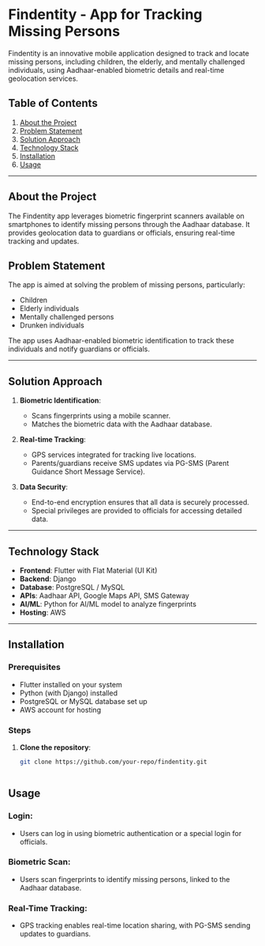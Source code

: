 # Findentity - App for Tracking Missing Persons

Findentity is an innovative mobile application designed to track and locate missing persons, including children, the elderly, and mentally challenged individuals, using Aadhaar-enabled biometric details and real-time geolocation services.

## Table of Contents

1. [About the Project](#about-the-project)
2. [Problem Statement](#problem-statement)
3. [Solution Approach](#solution-approach)
4. [Technology Stack](#technology-stack)
5. [Installation](#installation)
6. [Usage](#usage)

---

## About the Project

The Findentity app leverages biometric fingerprint scanners available on smartphones to identify missing persons through the Aadhaar database. It provides geolocation data to guardians or officials, ensuring real-time tracking and updates.

## Problem Statement

The app is aimed at solving the problem of missing persons, particularly:
- Children
- Elderly individuals
- Mentally challenged persons
- Drunken individuals

The app uses Aadhaar-enabled biometric identification to track these individuals and notify guardians or officials.

---

## Solution Approach

1. **Biometric Identification**:
   - Scans fingerprints using a mobile scanner.
   - Matches the biometric data with the Aadhaar database.
   
2. **Real-time Tracking**:
   - GPS services integrated for tracking live locations.
   - Parents/guardians receive SMS updates via PG-SMS (Parent Guidance Short Message Service).

3. **Data Security**:
   - End-to-end encryption ensures that all data is securely processed.
   - Special privileges are provided to officials for accessing detailed data.

---

## Technology Stack

- **Frontend**: Flutter with Flat Material (UI Kit)
- **Backend**: Django
- **Database**: PostgreSQL / MySQL
- **APIs**: Aadhaar API, Google Maps API, SMS Gateway
- **AI/ML**: Python for AI/ML model to analyze fingerprints
- **Hosting**: AWS

---

## Installation

### Prerequisites
- Flutter installed on your system
- Python (with Django) installed
- PostgreSQL or MySQL database set up
- AWS account for hosting

### Steps

1. **Clone the repository**:
   ```bash
   git clone https://github.com/your-repo/findentity.git



## Usage
### Login:

- Users can log in using biometric authentication or a special login for officials.
### Biometric Scan:

- Users scan fingerprints to identify missing persons, linked to the Aadhaar database.
### Real-Time Tracking:

- GPS tracking enables real-time location sharing, with PG-SMS sending updates to guardians.
